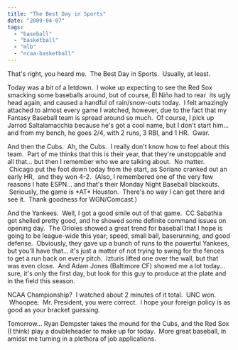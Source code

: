 ```yaml
---
title: "The Best Day in Sports"
date: "2009-04-07"
tags:
  - "baseball"
  - "basketball"
  - "mlb"
  - "ncaa-basketball"
---
```


That's right, you heard me.  The Best Day in Sports.  Usually, at least.

Today was a bit of a letdown.  I woke up expecting to see the Red Sox smacking some baseballs around, but of course, El Niño had to rear  its ugly head again, and caused a handful of rain/snow-outs today.  I felt amazingly attached to almost every game I watched, however, due to the fact that my Fantasy Baseball team is spread around so much.  Of course, I pick up Jarrod Saltalamacchia because he's got a cool name, but I don't start him... and from my bench, he goes 2/4, with 2 runs, 3 RBI, and 1 HR.  Gwar.

And then the Cubs.  Ah, the Cubs.  I really don't know how to feel about this team.  Part of me thinks that this is their year, that they're unstoppable and all that... but then I remember who we are talking about.  No matter.  Chicago put the foot down today from the start, as Soriano cranked out an early HR,  and they won 4-2.  (Also, I remembered one of the very few reasons I hate ESPN... and that's their Monday Night Baseball blackouts.  Seriously, the game is \*AT\* Houston.  There's no way I can get there and see it.  Thank goodness for WGN/Comcast.)

And the Yankees.  Well, I got a good smile out of that game.  CC Sabathia got shelled pretty good, and he showed some definite command issues on opening day.  The Orioles showed a great trend for baseball that I hope is going to be league-wide this year; speed, small ball, baserunning, and good defense.  Obviously, they gave up a bunch of runs to the powerful Yankees, but you'll have that... it's just a matter of not trying to swing for the fences to get a run back on every pitch.  Izturis lifted one over the wall, but that was even close.  And Adam Jones (Baltimore CF) showed me a lot today... sure, it's only the first day, but look for this guy to produce at the plate and in the field this season.

NCAA Championship?  I watched about 2 minutes of it total.  UNC won.  Whoopee.  Mr. President, you were correct.  I hope your foreign policy is as good as your bracket guessing.

Tomorrow... Ryan Dempster takes the mound for the Cubs, and the Red Sox (I think) play a doubleheader to make up for today.  More great baseball, in amidst me turning in a plethora of job applications.

